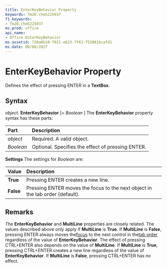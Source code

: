 ```yaml
---
title: EnterKeyBehavior Property
keywords: fm20.chm5225037
f1_keywords:
- fm20.chm5225037
ms.prod: office
api_name:
- Office.EnterKeyBehavior
ms.assetid: 720a6b10-f021-e623-7f63-f52081bcafd1
ms.date: 06/08/2017
---
```



# EnterKeyBehavior Property



Defines the effect of pressing ENTER in a  **TextBox**.

## Syntax

_object_. **EnterKeyBehavior** [= _Boolean_ ]
The  **EnterKeyBehavior** property syntax has these parts:


|**Part**|**Description**|
|:-----|:-----|
| _object_|Required. A valid object.|
| _Boolean_|Optional. Specifies the effect of pressing ENTER.|

 **Settings**
The settings for  _Boolean_ are:


|**Value**|**Description**|
|:-----|:-----|
|**True**|Pressing ENTER creates a new line.|
|**False**|Pressing ENTER moves the focus to the next object in the tab order (default).|

## Remarks

The  **EnterKeyBehavior** and **MultiLine** properties are closely related. The values described above only apply if **MultiLine** is **True**. If **MultiLine** is **False**, pressing ENTER always moves the[focus](../../Glossary/vbe-glossary.md#focus) to the next control in the[tab order](../../Glossary/vbe-glossary.md#tab-order) regardless of the value of **EnterKeyBehavior**.
The effect of pressing CTRL+ENTER also depends on the value of  **MultiLine**. If **MultiLine** is **True**, pressing CTRL+ENTER creates a new line regardless of the value of **EnterKeyBehavior**. If **MultiLine** is **False**, pressing CTRL+ENTER has no effect.


